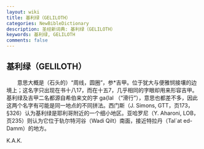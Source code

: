 ```yaml
---
layout: wiki
title: 基利绿（GELILOTH）
categories: NewBibleDictionary
description: 圣经新词典: 基利绿（GELILOTH）
keywords: 基利绿, GELILOTH
comments: false
---
```


## 基利绿（GELILOTH）

　　意思大概是（石头的）“周线，圆圈”，参*吉甲。位于犹大与便雅悯接壤的边境上；这名字只出现在书十八17，而在十五7，几乎相同的字眼却用来形容吉甲。基利绿及吉甲二名都源自希伯来文的字 ga{lal （“滑行”），意思也都差不多，因此这两个名字有可能是同一地点的不同拼法。西门斯（J. Simons, GTT，页173，§326）认为基利绿是耶利哥附近的一个细小地区。亚哈罗尼（Y. Aharoni, LOB，页235）则认为它位于轨尔特河谷（Wadi Qilt）南面，接近特拉丹（Tal`at ed-Damm）的地方。

K.A.K.








